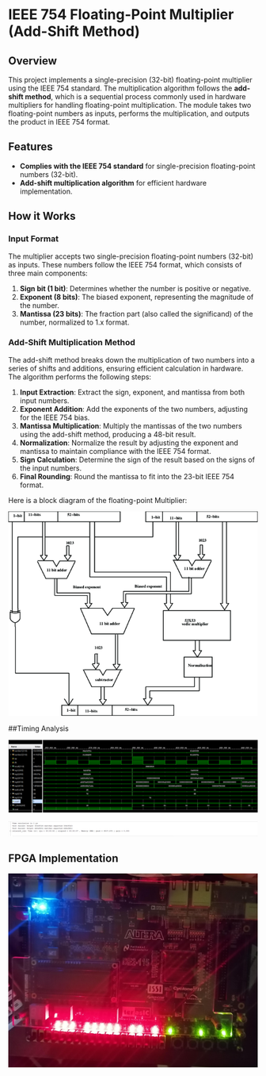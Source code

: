 # IEEE 754 Floating-Point Multiplier (Add-Shift Method)

## Overview

This project implements a single-precision (32-bit) floating-point multiplier using the IEEE 754 standard. The multiplication algorithm follows the **add-shift method**, which is a sequential process commonly used in hardware multipliers for handling floating-point multiplication. The module takes two floating-point numbers as inputs, performs the multiplication, and outputs the product in IEEE 754 format.

## Features

- **Complies with the IEEE 754 standard** for single-precision floating-point numbers (32-bit).
- **Add-shift multiplication algorithm** for efficient hardware implementation.

## How it Works

### Input Format

The multiplier accepts two single-precision floating-point numbers (32-bit) as inputs. These numbers follow the IEEE 754 format, which consists of three main components:

1. **Sign bit (1 bit)**: Determines whether the number is positive or negative.
2. **Exponent (8 bits)**: The biased exponent, representing the magnitude of the number.
3. **Mantissa (23 bits)**: The fraction part (also called the significand) of the number, normalized to 1.x format.

### Add-Shift Multiplication Method

The add-shift method breaks down the multiplication of two numbers into a series of shifts and additions, ensuring efficient calculation in hardware. The algorithm performs the following steps:

1. **Input Extraction**: Extract the sign, exponent, and mantissa from both input numbers.
2. **Exponent Addition**: Add the exponents of the two numbers, adjusting for the IEEE 754 bias.
3. **Mantissa Multiplication**: Multiply the mantissas of the two numbers using the add-shift method, producing a 48-bit result.
4. **Normalization**: Normalize the result by adjusting the exponent and mantissa to maintain compliance with the IEEE 754 format.
5. **Sign Calculation**: Determine the sign of the result based on the signs of the input numbers.
6. **Final Rounding**: Round the mantissa to fit into the 23-bit IEEE 754 format.

Here is a block diagram of the floating-point Multiplier:

![Adder-Subtractor Diagram](https://github.com/pasiramavishan/myImages/blob/main/Multiplier.png)

##Timing Analysis

![Adder-Subtractor Diagram](https://github.com/pasiramavishan/myImages/blob/main/IEEE%20multiplier%201.png)

![Adder-Subtractor Diagram](https://github.com/pasiramavishan/myImages/blob/main/IEEE%20multiplier%202.png)


## FPGA Implementation
![Adder-Subtractor Diagram](https://github.com/pasiramavishan/myImages/blob/main/IEEE%20multiplier%203.png.jpg)


